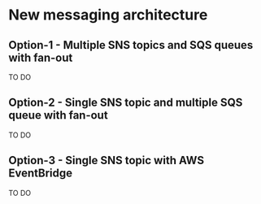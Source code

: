 # New messaging architecture

## Option-1 - Multiple SNS topics and SQS queues with fan-out

TO DO

## Option-2 - Single SNS topic and multiple SQS queue with fan-out

TO DO

## Option-3 - Single SNS topic with AWS EventBridge

TO DO